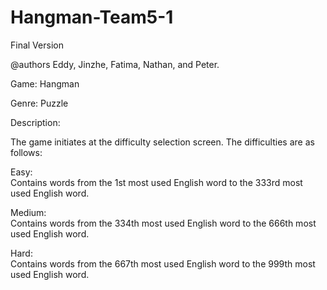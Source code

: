 # Hangman-Team5-1
Final Version

@authors Eddy, Jinzhe, Fatima, Nathan, and Peter.

Game: Hangman

Genre: Puzzle

Description:

The game initiates at the difficulty selection screen. The difficulties are as follows:

Easy:</br>
  Contains words from the 1st most used English word to the 333rd most used English word.
  
Medium:</br>
  Contains words from the 334th most used English word to the 666th most used English word.

Hard:</br>
  Contains words from the 667th most used English word to the 999th most used English word.
